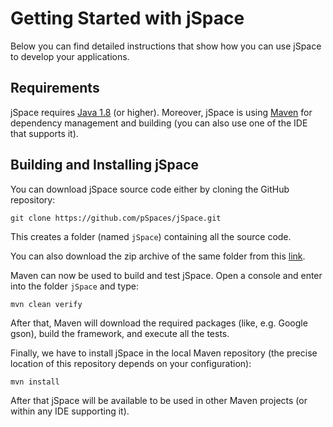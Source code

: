 # Getting Started with jSpace
Below you can find detailed instructions that show how you can use jSpace
to develop your applications.

## Requirements
jSpace requires [Java 1.8](https://java.com/) (or higher). Moreover, jSpace is using [Maven](https://maven.apache.org/index.html) for dependency management and building (you can also use one of the IDE that supports it).

## Building and Installing jSpace
You can download jSpace source code either by cloning the GitHub repository:

```
git clone https://github.com/pSpaces/jSpace.git
```

This creates a folder (named ```jSpace```) containing all the source code.

You can also download the zip archive of the same folder from this [link](https://github.com/pSpaces/jSpace/archive/master.zip).

Maven can now be used to build and test jSpace. Open a console and enter into the folder ```jSpace``` and type:

```
mvn clean verify
```

After that, Maven will download the required packages (like, e.g. Google gson), build the framework, and execute all the tests.

Finally, we have to install jSpace in the local Maven repository (the precise location of this repository depends on your configuration):

```
mvn install
```

After that jSpace will be available to be used in other Maven projects (or within any IDE supporting it).
